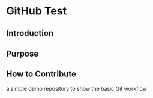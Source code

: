 # GitHub Test

## Introduction

## Purpose

## How to Contribute
a simple demo repository to show the basic Git workflow
